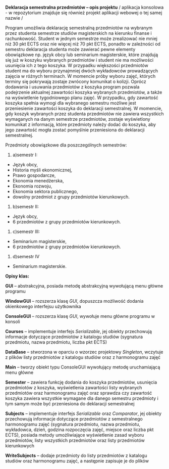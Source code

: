 **Deklaracja semestralna przedmiotów – opis projektu**
/ aplikacja konsolowa - w repozytorium znajduje się również projekt aplikacji webowej o tej samej nazwie /

Program umożliwia deklarację semestralną przedmiotów na wybranym przez studenta semestrze studiów magisterskich na kierunku finanse i rachunkowość. Student w jednym semestrze może zrealizować nie mniej niż 30 pkt ECTS oraz nie więcej niż 70 pkt ECTS, ponadto w zależności od semestru deklaracja studenta może zawierać pewne elementy obowiązkowe np. język obcy lub seminarium magisterskie, które znajdują się już w koszyku wybranych przedmiotów i student nie ma możliwości usunięcia ich z tego koszyka. W przypadku większości przedmiotów student ma do wyboru przynajmniej dwóch wykładowców prowadzących zajęcia w różnych terminach. W momencie próby wyboru zajęć, których terminy się pokrywają zostaje zwrócony komunikat o kolizji. Oprócz dodawania i usuwania przedmiotów z koszyka program pozwala podejrzenie aktualnej zawartości koszyka wybranych przedmiotów, a także na wyświetlenie tygodniowego planu zajęć. W przypadku, gdy zawartość koszyka spełnia wymogi dla wybranego semestru możliwe jest przeniesienie zawartości koszyka do deklaracji semestralnej. W momencie, gdy koszyk wybranych przez studenta przedmiotów nie zawiera wszystkich wymaganych na danym semestrze przedmiotów, zostaje wyświetlony komunikat z informacją, które przedmioty należy dodać do koszyka, aby jego zawartość mogła zostać pomyślnie przeniesiona do deklaracji semestralnej.

Przedmioty obowiązkowe dla poszczególnych semestrów:

1. a)semestr I:

- Język obcy,
- Historia myśli ekonomicznej,
- Prawo gospodarcze,
- Ekonomia menedżerska,
- Ekonomia rozwoju,
- Ekonomia sektora publicznego,
- dowolny przedmiot z grupy przedmiotów kierunkowych.

1. b)semestr II:

- Język obcy,
- 6 przedmiotów z grupy przedmiotów kierunkowych.

1. c)semestr III:

- Seminarium magisterskie,
- 6 przedmiotów z grupy przedmiotów kierunkowych.

1. d)semestr IV

- Seminarium magisterskie.

**Opisy klas:**

**GUI** – abstrakcyjna, posiada metodę abstrakcyjną wywołującą menu główne programu

**WindowGUI** – rozszerza klasę _GUI_, dopuszcza możliwość dodania okienkowego interfejsu użytkownika

**ConsoleGUI** – rozszerza klasę _GUI_, wywołuje menu główne programu w konsoli

**Courses** – implementuje interfejs _Serializable_, jej obiekty przechowują informacje dotyczące przedmiotów z katalogu studiów (sygnatura przedmiotu, nazwa przedmiotu, liczba pkt ECTS)

**DataBase** – stworzona w oparciu o wzorzec projektowy _Singleton_, wczytuje z plików listy przedmiotów z katalogu studiów oraz z harmonogramu zajęć

**Main** – tworzy obiekt typu ConsoleGUI wywołujący metodę uruchamiającą menu główne

**Semester** – zawiera funkcję dodania do koszyka przedmiotów, usunięcia przedmiotów z koszyka, wyświetlenia zawartości listy wybranych przedmiotów oraz harmonogramu zajęć oraz sprawdza czy zawartość koszyka zawiera wszystkie wymagane dla danego semestru przedmioty i tym samym może być przeniesiona do deklaracji semestralnej

**Subjects** – implementuje interfejs _Serializable_ oraz _Comparator_, jej obiekty przechowują informacje dotyczące przedmiotów z semestralnego harmonogramu zajęć (sygnatura przedmiotu, nazwa przedmiotu, wykładowca, dzień, godzina rozpoczęcia zajęć, miejsce oraz liczba pkt ECTS), posiada metody umożliwiające wyświetlenie zasad wyboru przedmiotów, listy wszystkich przedmiotów oraz listy przedmiotów kierunkowych

**WriteSubjects** – dodaje przedmioty do listy przedmiotów z katalogu studiów oraz harmonogramu zajęć, a następnie zapisuje je do plików
